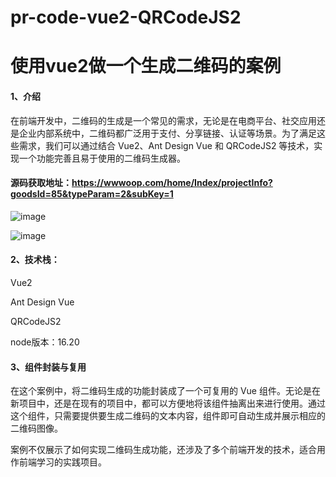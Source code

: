 # pr-code-vue2-QRCodeJS2
# 使用vue2做一个生成二维码的案例


#### 1、介绍

在前端开发中，二维码的生成是一个常见的需求，无论是在电商平台、社交应用还是企业内部系统中，二维码都广泛用于支付、分享链接、认证等场景。为了满足这些需求，我们可以通过结合 Vue2、Ant Design Vue 和 QRCodeJS2 等技术，实现一个功能完善且易于使用的二维码生成器。

#### 源码获取地址：https://wwwoop.com/home/Index/projectInfo?goodsId=85&typeParam=2&subKey=1

![image](https://github.com/user-attachments/assets/c8911826-712b-4fef-af0f-2f504ba22cf5)

![image](https://github.com/user-attachments/assets/74a5527d-d5c4-47d0-b1fd-cf8e96a4fd82)



#### 2、技术栈：

Vue2

Ant Design Vue

QRCodeJS2

node版本：16.20

#### 3、组件封装与复用

在这个案例中，将二维码生成的功能封装成了一个可复用的 Vue 组件。无论是在新项目中，还是在现有的项目中，都可以方便地将该组件抽离出来进行使用。通过这个组件，只需要提供要生成二维码的文本内容，组件即可自动生成并展示相应的二维码图像。

案例不仅展示了如何实现二维码生成功能，还涉及了多个前端开发的技术，适合用作前端学习的实践项目。
